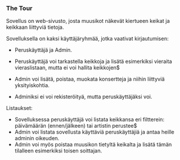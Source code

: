 ### The Tour
Sovellus on web-sivusto, josta muusikot näkevät kiertueen keikat ja keikkaan liittyviä tietoja. 

Sovelluksella on kaksi käyttäjäryhmää, jotka vaativat kirjautumisen:
- Peruskäyttäjä ja Admin.


- Peruskäyttäjä voi tarkastella keikkoja ja lisätä esimerkiksi vieraita vieraslistaan, mutta ei voi hallita keikkojen$
- Admin voi lisätä, poistaa, muokata konsertteja ja niihin liittyviä yksityiskohtia.
- Adminiksi ei voi rekisteröityä, mutta peruskäyttäjäksi voi.

Listaukset:
- Sovelluksessa peruskäyttäjä voi listata keikkansa eri filtterein: päivämäärän (ennen/jälkeen) tai artistin perustee$
- Admin voi listata sovellusta käyttäviä peruskäyttäjiä ja antaa heille adminin oikeuden.
- Admin voi myös poistaa muusikon tietyltä keikalta ja lisätä tämän tilalleen esimerkiksi toisen soittajan.

